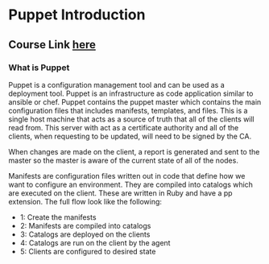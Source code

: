 # Puppet Introduction
## Course Link [here](https://www.youtube.com/watch?v=llcjg1R0DdM&list=PLEiEAq2VkUULKeFdfrw25YUayg0omb9wK)

### What is Puppet
Puppet is a configuration management tool and can be used as a deployment tool. Puppet is
an infrastructure as code application similar to ansible or chef. Puppet contains the puppet master
which contains the main configuration files that includes manifests, templates, and files. This
is a single host machine that acts as a source of truth that all of the clients will read from.
This server with act as a certificate authority and all of the clients, when requesting to be updated,
will need to be signed by the CA.

When changes are made on the client, a report is generated and sent to the master so the master is
aware of the current state of all of the nodes.

Manifests are configuration files written out in code that define how we want to configure an
environment. They are compiled into catalogs which are executed on the client. These are written
in Ruby and have a pp extension. The full flow look like the following:

- 1: Create the manifests
- 2: Manifests are compiled into catalogs
- 3: Catalogs are deployed on the clients
- 4: Catalogs are run on the client by the agent
- 5: Clients are configured to desired state